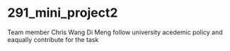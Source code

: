 # 291_mini_project2
Team member Chris Wang
            Di Meng
follow university acedemic policy and eaqually contribute for the task
